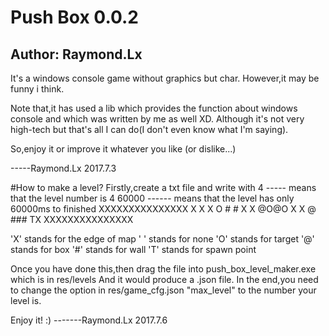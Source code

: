 # Push Box 0.0.2
## Author: Raymond.Lx
It's a windows console game without graphics but char.
However,it may be funny i think.

Note that,it has used a lib which provides the function about windows console and which was written by me as well XD.
Although it's not very high-tech but that's all I can do(I don't even know what I'm saying).

So,enjoy it or improve it whatever you like (or dislike...)

-----Raymond.Lx 2017.7.3

#How to make a level?
Firstly,create a txt file and write with
4 ----- means that the level number is 4
60000 ------ means that the level has only 60000ms to finished
XXXXXXXXXXXXXXX
X             X
X  O    # #   X
X       @O@O  X
X @     ###  TX
XXXXXXXXXXXXXXX

'X' stands for the edge of map
' ' stands for none
'O' stands for target
'@' stands for box
'#' stands for wall
'T' stands for spawn point

Once you have done this,then drag the file into push_box_level_maker.exe which is in res/levels 
And it would produce a .json file.
In the end,you need to change the option in res/game_cfg.json "max_level" to the number your level is.

Enjoy it! :)
-------Raymond.Lx 2017.7.6
